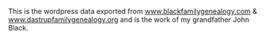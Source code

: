 This is the wordpress data exported from www.blackfamilygenealogy.com & www.dastrupfamilygenealogy.org and is the work of my grandfather John Black.
